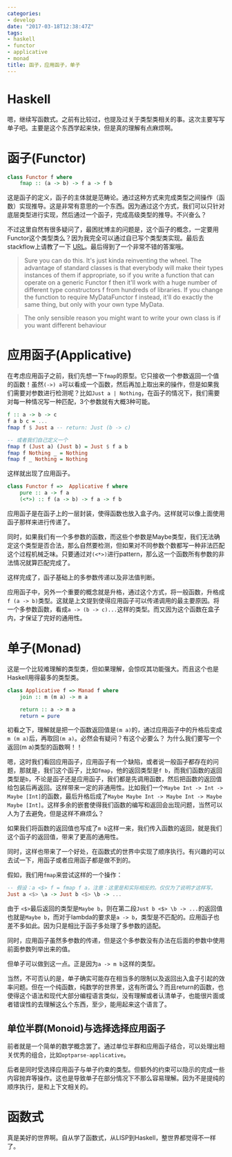 ```yaml
---
categories: 
- develop
date: "2017-03-18T12:38:47Z"
tags:
- haskell
- functor
- applicative
- monad
title: 函子，应用函子，单子
---
```


# Haskell
嗯，继续写函数式。之前有比较过，也提及过关于类型类相关的事。这次主要写写单子吧。主要是这个东西学起来快，但是真的理解有点麻烦啊。
<!--more-->

# 函子(Functor)
```haskell
class Functor f where
    fmap :: (a -> b) -> f a -> f b
```
这是函子的定义，函子的主体就是范畴论。通过这种方式来完成类型之间操作（函数）实现推导。这是非常有意思的一个东西。因为通过这个方式，我们可以只针对底层类型进行实现，然后通过一个函子，完成高级类型的推导。不兴奋么？

不过这里自然有很多疑问了，最困扰博主的问题是，这个函子的概念，一定要用Functor这个类型类么？因为我完全可以通过自已写个类型类实现。最后去stackflow上请教了一下 [URL](http://stackoverflow.com/questions/42747681/functor-and-type-classes?noredirect=1#comment72612247_42747681)。最后得到了一个非常不错的答案哦。

> Sure you can do this. It's just kinda reinventing the wheel. The advantage of standard classes is that everybody will make their types instances of them if appropriate, so if you write a function that can operate on a generic Functor f then it'll work with a huge number of different type constructors f from hundreds of libraries. If you change the function to require MyDataFunctor f instead, it'll do exactly the same thing, but only with your own type MyData.

> The only sensible reason you might want to write your own class is if you want different behaviour

# 应用函子(Applicative)
在考虑应用函子之前，我们先想一下`fmap`的原型。它只接收一个参数返回一个值的函数！虽然`(->) a`可以看成一个函数，然后再加上取出来的操作，但是如果我们需要对参数进行检测呢？比如`Just a | Nothing`，在函子的情况下，我们需要对每一种情况写一种匹配，3个参数就有大概3种可能。

```haskell
f :: a -> b -> c
f a b c = ...
fmap f $ Just a -- return: Just (b -> c)

-- 或者我们自己定义一个
fmap f (Just a) (Just b) = Just $ f a b
fmap f Nothing _ = Nothing
fmap f _ Nothing = Nothing
```

这样就出现了应用函子。

```haskell
class Functor f =>  Applicative f where
    pure :: a -> f a
    (<*>) :: f (a -> b) -> f a -> f b
```

应用函子是在函子上的一层封装，使得函数也放入盒子内。这样就可以像上面使用函子那样来进行传递了。

同时，如果我们有一个多参数的函数，而这些个参数是Maybe类型，我们无法确定这个类型是否合法，那么自然要检测，但如果对不同参数个数都写一种非法匹配这个过程机械乏味。只要通过对`(<*>)`进行pattern，那么这一个函数所有参数的非法情况就算匹配完成了。

这样完成了，函子基础上的多参数传递以及非法值判断。

应用函子中，另外一个重要的概念就是升格，通过这个方式，将一般函数，升格成`f (a -> b)`类型。这就是上文提到使得应用函子可以传递调用的最主要原因。将一个多参数函数，看成`a -> (b -> c)...`这样的类型。而又因为这个函数在盒子内，才保证了完好的通用性。

# 单子(Monad)
这是一个比较难理解的类型类，但如果理解，会惊叹其功能强大。而且这个也是Haskell用得最多的类型类。

```haskell
class Applicative f => Manad f where
    join :: m (m a) -> m a

    return :: a -> m a
    return = pure
```

初看之下，理解就是把一个函数返回值是`(m a)`的，通过应用函子中的升格后变成`m (m a)`后，再取回`(m a)`。必然会有疑问？有这个必要么？ 为什么我们要写一个返回(m a)类型的函数啊！！

嗯，这时我们看回应用函子，应用函子有一个缺陷，或者说一般函子都存在的问题，那就是，我们这个函子，比如`fmap`，他的返回类型是`f b`，而我们函数的返回类型是`b`，不论是函子还是应用函子，我们都是先调用函数，然后把函数的返回值给包装后再返回。这样带来一定的非通用性。比如我们一个`Maybe Int -> Int -> Maybe [Int]`的函数，最后升格后成了`Maybe Maybe Int -> Maybe Int -> Maybe Maybe [Int]`。这样多余的嵌套使得我们函数的编写和返回会出现问题，当然可以人为了去避免，但是这样不麻烦么？

如果我们将函数的返回值也写成了`m b`这样一来，我们传入函数的返回，就是我们这个函子的返回值，带来了更高的通用性。

同时，这样也带来了一个好处，在函数式的世界中实现了顺序执行。有兴趣的可以去试一下，用函子或者应用函子都是做不到的。

假如，我们用`fmap`来尝试这样的一个操作：

```haskell
-- 假设：a <$> f = fmap f a，注意：这里是和实际相反的。仅仅为了说明才这样写。
Just a <$> \a -> Just b <$> \b -> ...
```

由于 `<$>`最后返回的类型是`Maybe b`，则在第二段`Just b <$> \b -> ...`的返回值也就是`Maybe b`，而对于lambda的要求是`a -> b`，类型是不匹配的。应用函子也差不多如此。因为只是相比于函子多处理了多参数的适配。

同时，应用函子虽然多参数的传递，但是这个多参数没有办法在后面的参数中使用前面参数列举出来的值。

但单子可以做到这一点。正是因为`a -> m b`这样的类型。

当然，不可否认的是，单子确实可能存在相当多的限制以及返回出入盒子引起的效率问题。但在一个纯函数，纯数学的世界里，这有所谓么？而且return的函数，也使得这个语法和现代大部分编程语言类似，没有理解或者认清单子，也能很片面或者错误性的去理解这么个东西，至少，能用起来这个语言了。

## 单位半群(Monoid)与选择选择应用函子
前者就是一个简单的数学概念罢了。通过单位半群和应用函子结合，可以处理出相关优秀的组合，比如`optparse-applicative`。

后者是同时受选择应用函子与单子约束的类型。但额外的约束可以隐示的完成一些内容抛弃等操作。这也是导致单子在部分情况下不那么容易理解。因为不是提纯的顺序执行，是和上下文相关的。

# 函数式
真是美好的世界啊。自从学了函数式，从LISP到Haskell，整世界都觉得不一样了。


